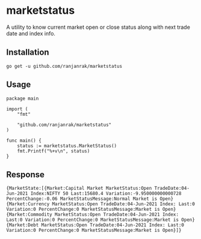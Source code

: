 # marketstatus
A utility to know current market open or close status along with next trade date and index info.

## Installation
```
go get -u github.com/ranjanrak/marketstatus
```

## Usage
```
package main

import (
    "fmt"

    "github.com/ranjanrak/marketstatus"
)

func main() {
    status := marketstatus.MarketStatus()
    fmt.Printf("%+v\n", status)
}
```

## Response
```
{MarketState:[{Market:Capital Market MarketStatus:Open TradeDate:04-Jun-2021 Index:NIFTY 50 Last:15680.4 Variation:-9.950000000000728 PercentChange:-0.06 MarketStatusMessage:Normal Market is Open} {Market:Currency MarketStatus:Open TradeDate:04-Jun-2021 Index: Last:0 Variation:0 PercentChange:0 MarketStatusMessage:Market is Open} {Market:Commodity MarketStatus:Open TradeDate:04-Jun-2021 Index: Last:0 Variation:0 PercentChange:0 MarketStatusMessage:Market is Open} {Market:Debt MarketStatus:Open TradeDate:04-Jun-2021 Index: Last:0 Variation:0 PercentChange:0 MarketStatusMessage:Market is Open}]}
```